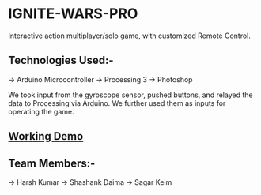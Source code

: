 # IGNITE-WARS-PRO

Interactive action multiplayer/solo game, with customized Remote Control.

## Technologies Used:-
-> Arduino Microcontroller
-> Processing 3
-> Photoshop
  
We took input from the gyroscope sensor, pushed buttons, and relayed the data to Processing via Arduino. We further used them as inputs for operating the game.

## [Working Demo](https://www.youtube.com/watch?v=pUqISgHpKUU)

## Team Members:-
  -> Harsh Kumar
  -> Shashank Daima
  -> Sagar Keim
